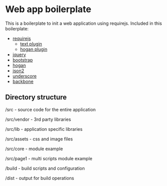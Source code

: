 ﻿# Web app boilerplate #

This is a boilerplate to init a web application using requirejs.
Included in this boilerplate:

*  [requirejs][]
   * [text plugin][]
   * [hogan plugin][]
*  [jquery][]
*  [bootstrap][]
*  [hogan][]
*  [json2][]
*  [underscore][]
*  [backbone][]

[requirejs]: http://requirejs.org/
[text plugin]: https://github.com/requirejs/text
[hogan plugin]: https://github.com/millermedeiros/requirejs-hogan-plugin
[jquery]: http://jquery.com
[bootstrap]: http://twitter.github.com/bootstrap/
[hogan]: https://github.com/twitter/hogan.js
[json2]: https://github.com/douglascrockford/JSON-js/
[underscore]: http://underscorejs.org/
[backbone]: http://backbonejs.org/

## Directory structure ##

/src - source code for the entire application 

/src/vendor - 3rd party libraries

/src/lib - application specific libraries

/src/assets - css and image files

/src/core - module example

/src/page1 - multi scripts module example
   


/build - build scripts and configuration

/dist - output for build operations
